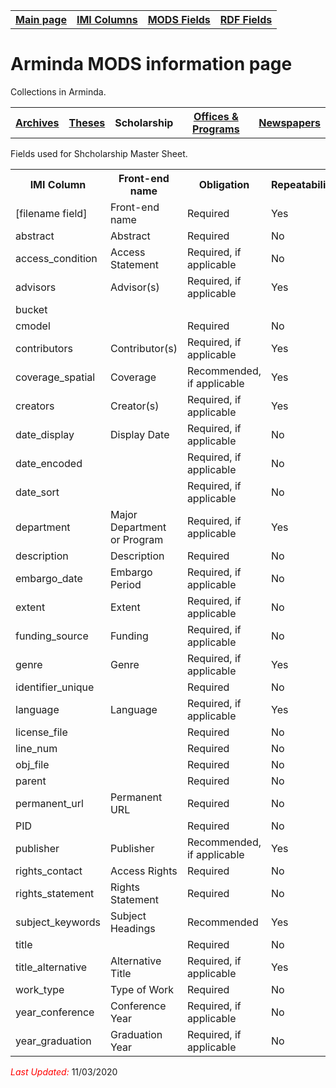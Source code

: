 <!DOCTYPE html>
<html>

<body>

<table style="width:100%">
  <tr>
    <th><a href="index.md">Main page</a></th>
	<th><a href="IMI.md">IMI Columns</a></th>
    <th><a href="MODS.md">MODS Fields</a></th>
    <th><a href="#">RDF Fields</a></th>
  </tr>
  <table>
 <h1>Arminda MODS information page</h1> 
  
<p>Collections in Arminda.</p>
   <tr>
    <th><a href="Archives.md">Archives</a></th>
	<th><a href="Theses.md">Theses</a></th>
    <th>Scholarship</th>
    <th><a href="Offices&Programs.md">Offices & Programs</a></th>
	<th><a href="Newspapers.md">Newspapers</a></th>
  </tr>
 </table>
  
</table>
<p>Fields used for Shcholarship Master Sheet.</p>
<table>
  <tr>
    <th>IMI Column</th>
	<th>Front-end name</th>
    <th>Obligation</th>
    <th>Repeatability</th>
	<th>Public Field</th>
	<th>Field Changes</th>
  </tr>
  <tr>
	<td>[filename field]</td>
	<td>Front-end name</td>
    <td>Required</td>
    <td>Yes</td>
	<td>Yes</td>
	<td>(under review)</td>
  </tr>
  <tr>
    <td>abstract</td>
	<td>Abstract</td>
    <td>Required</td>
    <td>No</td>
	<td>Yes</td>
	<td></td>
  </tr>
  <tr>
    <td>access_condition</td>
	<td>Access Statement</td>
    <td>Required, if applicable</td>
    <td>No</td>
	<td>Yes</td>
	<td></td>
  </tr>
  <tr>
    <td>advisors</td>
	<td>Advisor(s)</td>
    <td>Required, if applicable</td>
    <td>Yes</td>
	<td>Yes</td>
	<td>Former name "advisor1"</td>
  </tr>
  <tr>
    <td>bucket</td>
	<td></td>
    <td></td>
    <td></td>
	<td></td>
	<td>Former name "issue"</td>
  </tr>
	<tr>
    <td>cmodel</td>
	<td></td>
    <td>Required</td>
    <td>No</td>
	<td>No</td>
	<td></td>
  </tr>
  <tr>
    <td>contributors</td>
	<td>Contributor(s)</td>
    <td>Required, if applicable</td>
    <td>Yes</td>
	<td>Yes</td>
	<td></td>
  </tr>
  <tr>
    <td>coverage_spatial</td>
	<td>Coverage</td>
    <td>Recommended, if applicable</td>
    <td>Yes</td>
	<td>Yes</td>
	<td></td>
  </tr>
  <tr>
    <td>creators</td>
	<td>Creator(s)</td>
    <td>Required, if applicable</td>
    <td>Yes</td>
	<td>Yes</td>
	<td>Former name "authors"</td>
  </tr>
  <tr>
    <td>date_display</td>
	<td>Display Date</td>
    <td>Required, if applicable</td>
    <td>No</td>
	<td>Yes</td>
	<td>Former name "mods_display_date</td>
  </tr>
  <tr>
    <td>date_encoded</td>
	<td></td>
    <td>Required, if applicable</td>
    <td>No</td>
	<td>No</td>
	<td>Former name "oai_harvester_date"</td>
  </tr>
  <tr>
    <td>date_sort</td>
	<td></td>
    <td>Required, if applicable</td>
    <td>No</td>
	<td>No</td>
	<td>Former name "mods_date_created_keydate"</td>
  </tr>
  <tr>
    <td>department</td>
	<td>Major Department or Program</td>
    <td>Required, if applicable</td>
    <td>Yes</td>
	<td>Yes</td>
	<td></td>
  </tr>
  <tr>
    <td>description</td>
	<td>Description</td>
    <td>Required</td>
    <td>No</td>
	<td>Yes</td>
	<td></td>
  </tr>
  <tr>
    <td>embargo_date</td>
	<td>Embargo Period</td>
    <td>Required, if applicable</td>
    <td>No</td>
	<td>Yes</td>
	<td></td>
  </tr>
  <tr>
    <td>extent</td>
	<td>Extent</td>
    <td>Required, if applicable</td>
    <td>No</td>
	<td>Yes</td>
	<td></td>
  </tr>
  <tr>
    <td>funding_source</td>
	<td>Funding</td>
    <td>Required, if applicable</td>
    <td>No</td>
	<td>Yes</td>
	<td></td>
  </tr>
  <tr>
    <td>genre</td>
	<td>Genre</td>
    <td>Required, if applicable</td>
    <td>Yes</td>
	<td>Yes</td>
	<td></td>
  </tr>
  <tr>
    <td>identifier_unique</td>
	<td></td>
    <td>Required</td>
    <td>No</td>
	<td>No</td>
	<td>Former name "context_key"</td>
  </tr>
  <tr>
    <td>language</td>
	<td>Language</td>
    <td>Required, if applicable</td>
    <td>Yes</td>
	<td>Yes</td>
	<td></td>
  </tr>
  <tr>
    <td>license_file</td>
	<td></td>
    <td>Required</td>
    <td>No</td>
	<td>No</td>
	<td></td>
  </tr>
  <tr>
    <td>line_num</td>
	<td></td>
    <td>Required</td>
    <td>No</td>
	<td>No</td>
	<td></td>
  </tr>
  <tr>
    <td>obj_file</td>
	<td></td>
    <td>Required</td>
    <td>No</td>
	<td>No</td>
	<td></td>
  </tr>
  <tr>
    <td>parent</td>
	<td></td>
    <td>Required</td>
    <td>No</td>
	<td>No</td>
	<td></td>
  </tr>
  <tr>
    <td>permanent_url</td>
	<td>Permanent URL</td>
    <td>Required</td>
    <td>No</td>
	<td>Yes</td>
	<td></td>
  </tr>
  <tr>
    <td>PID</td>
	<td></td>
    <td>Required</td>
    <td>No</td>
	<td>No</td>
	<td></td>
  </tr>
  <tr>
    <td>publisher</td>
	<td>Publisher</td>
    <td>Recommended, if applicable</td>
    <td>Yes</td>
	<td>Yes</td>
	<td></td>
  </tr>
  <tr>
    <td>rights_contact</td>
	<td>Access Rights</td>
    <td>Required</td>
    <td>No</td>
	<td>Yes</td>
	<td>Former name "rights"</td>
  </tr>
  <tr>
    <td>rights_statement</td>
	<td>Rights Statement</td>
    <td>Required</td>
    <td>No</td>
	<td>Yes</td>
	<td>N/A</td>
  </tr>
  <tr>
    <td>subject_keywords</td>
	<td>Subject Headings</td>
    <td>Recommended</td>
    <td>Yes</td>
	<td>Yes</td>
	<td>Former name "keywords"</td>
  </tr>
  <tr>
    <td>title</td>
	<td></td>
    <td>Required</td>
    <td>No</td>
	<td>Yes</td>
	<td></td>
  </tr>
  <tr>
    <td>title_alternative</td>
	<td>Alternative Title</td>
    <td>Required, if applicable</td>
    <td>Yes</td>
	<td>Yes</td>
	<td>Former name "nonenglish_title"</td>
  </tr>
  <tr>
    <td>work_type</td>
	<td>Type of Work</td>
    <td>Required</td>
    <td>No</td>
	<td>Yes</td>
	<td></td>
  </tr>
  <tr>
    <td>year_conference</td>
	<td>Conference Year</td>
    <td>Required, if applicable</td>
    <td>No</td>
	<td>No</td>
	<td>Former name "conference_year"</td>
  </tr>
  <tr>
    <td>year_graduation</td>
	<td>Graduation Year</td>
    <td>Required, if applicable</td>
    <td>No</td>
	<td>No</td>
	<td>Former name "graduation_year"</td>
  </tr>
</table>
<p><font color="red"><i>Last Updated: </i></font>11/03/2020</p>
</dl>
</body>
</html>